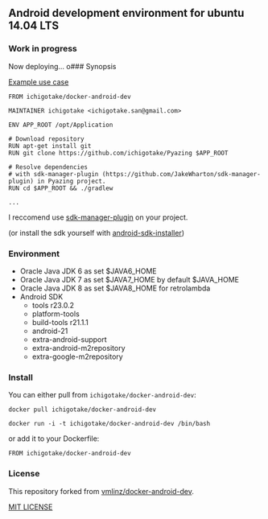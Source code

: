 ## Android development environment for ubuntu 14.04 LTS

### Work in progress

Now deploying...
o### Synopsis

[Example use case](https://github.com/ichigotake/Pyazing/blob/v1.8/Dockerfile)

```
FROM ichigotake/docker-android-dev

MAINTAINER ichigotake <ichigotake.san@gmail.com>

ENV APP_ROOT /opt/Application

# Download repository
RUN apt-get install git
RUN git clone https://github.com/ichigotake/Pyazing $APP_ROOT

# Resolve dependencies
# with sdk-manager-plugin (https://github.com/JakeWharton/sdk-manager-plugin) in Pyazing project.
RUN cd $APP_ROOT && ./gradlew

...
```

I reccomend use [sdk-manager-plugin](https://github.com/JakeWharton/sdk-manager-plugin) on your project.

(or install the sdk yourself with [android-sdk-installer](https://github.com/embarkmobile/android-sdk-installer/))

### Environment

* Oracle Java JDK 6 as set $JAVA6\_HOME
* Oracle Java JDK 7 as set $JAVA7\_HOME by default $JAVA\_HOME
* Oracle Java JDK 8 as set $JAVA8\_HOME for retrolambda
* Android SDK
    * tools r23.0.2
    * platform-tools
    * build-tools r21.1.1
    * android-21
    * extra-android-support
    * extra-android-m2repository
    * extra-google-m2repository

### Install

You can either pull from `ichigotake/docker-android-dev`:

```
docker pull ichigotake/docker-android-dev
```

```
docker run -i -t ichigotake/docker-android-dev /bin/bash
```

or add it to your Dockerfile:

```
FROM ichigotake/docker-android-dev
```

### License

This repository forked from [vmlinz/docker-android-dev](https://github.com/vmlinz/docker-android-dev).

[MIT LICENSE](LICENSE)


